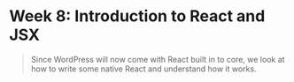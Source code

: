 # Week 8: Introduction to React and JSX

> Since WordPress will now come with React built in to core, we look at how to write some native React and understand how it works.